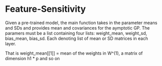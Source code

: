 # Feature-Sensitivity

Given a pre-trained model, the main function takes in the parameter means and SDs and provides mean and covariances for the aymptotic GP. 
The paramers must be a list containing four lists: weight_mean, weight_sd, bias_mean, bias_sd. Each denoting list of mean or SD matrices in each layer.

That is
weight_mean[[1]] = mean of the weights in W^(1), a matrix of dimension h1 * p and so on 
